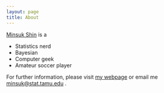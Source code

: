 ```yaml
---
layout: page
title: About
---
```


[Minsuk Shin](http://stat.tamu.edu/~minsuk) is a

* Statistics nerd
* Bayesian
* Computer geek
* Amateur soccer player

For further information, please visit [my webpage](http://stat.tamu.edu/~minsuk) or
email me <a href="mailto:minsuk@stat.tamu.edu">minsuk@stat.tamu.edu <a/>.
